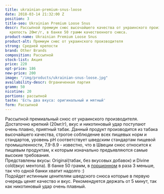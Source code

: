 ```yaml
---
title: ukrainian-premium-snus-loose
date: 2018-03-14 21:32:00 Z
position: 3
title-seo: Ukrainian Premium Loose Snus
descr: Рассыпной премиум снюс высочайшего качества от украинского производителя.  Никотиновая
  крепость 20мг/г, в банке 50 грамм качественного снюса.
product-name: Ukrainian Premium Loose Snus
product-alt: Премиум снюс от украинского производителя
strong: Средней крепости
brand: Other Brands
composition: Рассыпной
stock-list: Акция
price: 220
opt-price: 186
new-price: 200
image: "/img/products/ukrainian-snus-loose.jpg"
availability-descr: Ограниченная партия
gramm: 50
nicotine: 20
portions: рассыпной
taste: 'Есть два вкуса: оригинальный и мятный'
form: Рассыпной
---
```


Рассыпной премиальный снюс от украинского производителя.<br>
Достаточно крепкий (20мг/г), вкус и никотиновый удар поступают очень плавно, приятный табак.
Данный продукт производится из табака высочайшего качества, строгое соблюдение всех пищевых норм и стандартов, уровень pH соответствует шведским стандартам пищевой промышленности, 7.9-8.9 - известно, что в Швеции снюс относится к пищевым продуктам, к которым изначально предъявляются самые высокие требования.<br>
Представлены вкусы: Original(табак, без вкусовых добавок) и Divine cold(вкус ментола). В банке 50 грамм, в [порционном](/portion-snus) в раза 3 меньше, так что одной банки хватит надолго :)<br>
Подойдет истинным ценителям шведского снюса которые в первую очередь ценят качество и вкус. Рекомендуется держать от 5 минут, так как никотиновый удар очень плавный.